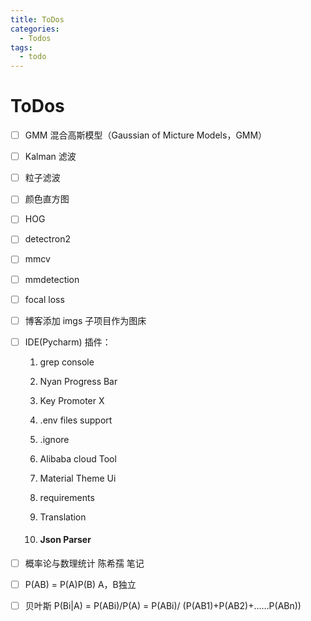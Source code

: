 ```yaml
---
title: ToDos
categories:
  - Todos
tags:
  - todo
---
```


# ToDos

- [ ] GMM 混合高斯模型（Gaussian of Micture Models，GMM）

- [ ] Kalman 滤波

- [ ] 粒子滤波

- [ ] 颜色直方图

- [ ] HOG

- [ ] detectron2

- [ ] mmcv

- [ ] mmdetection

- [ ] focal loss

- [ ] 博客添加 imgs 子项目作为图床

- [ ] IDE(Pycharm) 插件：

  1. grep console

  2. Nyan Progress Bar

  3. Key Promoter X

  4. .env files support

  5. .ignore

  6. Alibaba cloud Tool

  7. Material Theme Ui

  8. requirements

  9. Translation

  10. #### Json Parser

- [ ] 概率论与数理统计 陈希孺 笔记
- [ ] P(AB) = P(A)P(B)  A，B独立
- [ ] 贝叶斯 P(Bi|A) = P(ABi)/P(A) = P(ABi)/ (P(AB1)+P(AB2)+……P(ABn)) 

